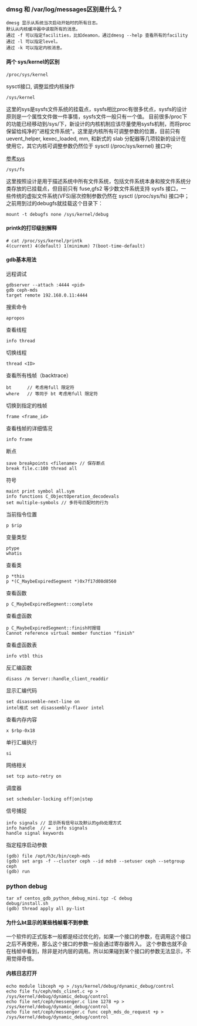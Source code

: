### dmsg 和 /var/log/messages区别是什么？

    dmesg 显示从系统当次启动开始时的所有日志。
    默认从内核缓冲器中读取所有的消息。
    通过 -f 可以指定facilities，比如deamon，通过dmesg --help 查看所有的facility
    通过 -l 可以指定level。
    通过 -k 可以指定内核消息。

#### 两个 sys/kernel的区别
 
    /proc/sys/kernel
    
sysctl接口, 调整监控内核操作

    /sys/kernel
    
这里的sys是sysfs文件系统的挂载点，sysfs相比proc有很多优点，sysfs的设计原则是一个属性文件做一件事情，sysfs文件一般只有一个值。
目前很多/proc下的功能已经移动到/sys/下，新设计的内核机制应该尽量使用sysfs机制，而将proc保留给纯净的"进程文件系统"。这里是内核所有可调整参数的位置，目前只有 uevent_helper, kexec_loaded, mm, 和新式的 slab 分配器等几项较新的设计在使用它，其它内核可调整参数仍然位于 sysctl (/proc/sys/kernel) 接口中;


[参考sys](https://www.ibm.com/developerworks/cn/linux/l-cn-sysfs/index.html)

    /sys/fs

这里按照设计是用于描述系统中所有文件系统，包括文件系统本身和按文件系统分类存放的已挂载点，但目前只有 fuse,gfs2 等少数文件系统支持 sysfs 接口，一些传统的虚拟文件系统(VFS)层次控制参数仍然在 sysctl (/proc/sys/fs) 接口中；之前用到过的debugfs就挂载这个目录下：

    mount -t debugfs none /sys/kernel/debug

#### printk的打印级别解释

    # cat /proc/sys/kernel/printk
    4(current) 4(default) 1(minimum) 7(boot-time-default)

#### gdb基本用法

远程调试

    gdbserver --attach :4444 <pid>
    gdb ceph-mds
    target remote 192.168.0.11:4444
    
搜索命令

    apropos 
    
查看线程

    info thread

切换线程

    thread <ID> 

查看所有栈帧（backtrace）

    bt      // 考虑用full 限定符
    where   // 等同于 bt 考虑用full 限定符
    
切换到指定的栈帧

    frame <frame_id>
    
查看栈帧的详细情况

    info frame

断点

    save breakpoints <filename> // 保存断点
    break file.c:100 thread all
    
符号

    maint print symbol all.sym 
    info functions C_ObjectOperation_decodevals
    set multiple-symbols // 多符号匹配时的行为


当前指令位置

    
    p $rip
    
变量类型
    
    ptype
    whatis
    
查看类
    
    p *this
    p *(C_MaybeExpiredSegment *)0x7f17d08d8560
    
查看函数

    p C_MaybeExpiredSegment::complete
    
查看虚函数

    p C_MaybeExpiredSegment::finish时报错
    Cannot reference virtual member function "finish"
    
查看虚函数表

    info vtbl this
    
反汇编函数
    
    disass /m Server::handle_client_readdir
    
显示汇编代码

    set disassemble-next-line on
    intel格式	set disassembly-flavor intel
    
查看内存内容

    x $rbp-0x18
    
单行汇编执行

    si
    
网络相关

    set tcp auto-retry on
    
调度器

    set scheduler-locking off|on|step
    
信号捕捉

    info signals // 显示所有信号以及默认的gdb处理方式
    info handle  // =  info signals
    handle signal keywords
    
指定程序启动参数

    (gdb) file /opt/h3c/bin/ceph-mds
    (gdb) set args -f --cluster ceph --id mds0 --setuser ceph --setgroup ceph
    (gdb) run

### python debug

    tar xf centos_gdb_python_debug_mini.tgz -C debug
    debug/install.sh
    (gdb) thread apply all py-list


#### 为什么bt显示的某些栈帧看不到参数

一个软件的正式版本一般都是经过优化的，如果一个接口的参数，在调用这个接口之后不再使用，那么这个接口的参数一般会通过寄存器传入。
这个参数也就不会在栈帧中看到，除非是对内层的调用。所以如果碰到某个接口的参数无法显示，不用觉得奇怪。

#### 内核日志打开

    echo module libceph +p > /sys/kernel/debug/dynamic_debug/control
    echo file fs/ceph/mds_clinet.c +p > /sys/kernel/debug/dynamic_debug/control
    echo file net/ceph/messenger.c line 1278 +p > /sys/kernel/debug/dynamic_debug/control
    echo file net/ceph/messenger.c func ceph_mds_do_request +p > /sys/kernel/debug/dynamic_debug/control
